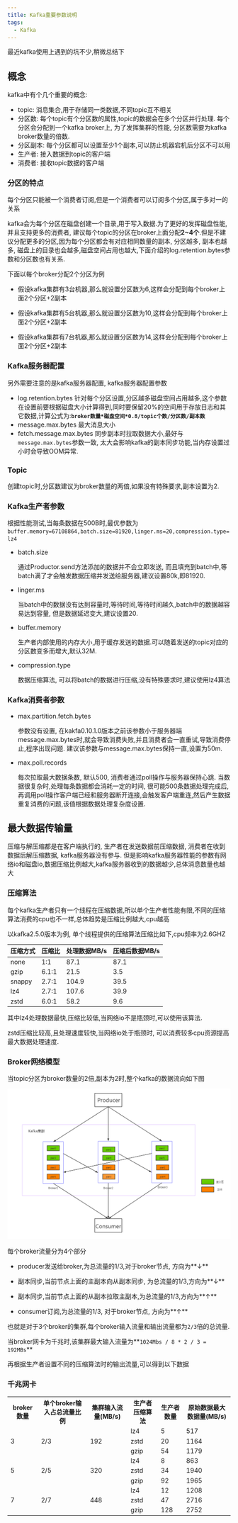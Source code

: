 ```yaml
---
title: Kafka重要参数说明
tags:
  - Kafka
---
```


最近kafka使用上遇到的坑不少,稍微总结下

<!--more-->

## 概念

kafka中有个几个重要的概念:

* topic: 消息集合,用于存储同一类数据,不同topic互不相关
* 分区数: 每个topic有个分区数的属性,topic的数据会在多个分区并行处理.  每个分区会分配到一个kafka broker上, 为了发挥集群的性能, 分区数需要为kafka broker数量的倍数.
* 分区副本: 每个分区都可以设置至少1个副本,可以防止机器宕机后分区不可以用
* 生产者: 接入数据到topic的客户端
* 消费者: 接收topic数据的客户端

### 分区的特点

每个分区只能被一个消费者订阅,但是一个消费者可以订阅多个分区,属于多对一的关系

kafka会为每个分区在磁盘创建一个目录,用于写入数据.为了更好的发挥磁盘性能,并且支持更多的消费者, 建议每个topic的分区在broker上面分配**2~4个**.但是不建议分配更多的分区,因为每个分区都会有对应相同数量的副本, 分区越多, 副本也越多, 磁盘上的目录也会越多,磁盘空间占用也越大,下面介绍的log.retention.bytes参数和分区数也有关系.

下面以每个broker分配2个分区为例

* 假设kafka集群有3台机器,那么就设置分区数为6,这样会分配到每个broker上面2个分区+2副本

* 假设kafka集群有5台机器,那么就设置分区数为10,这样会分配到每个broker上面2个分区+2副本
* 假设kafka集群有7台机器,那么就设置分区数为14,这样会分配到每个broker上面2个分区+2副本

### Kafka服务器配置

另外需要注意的是kafka服务器配置, kafka服务器配置参数 

* log.retention.bytes 针对每个分区设置,分区越多磁盘空间占用越多,这个参数在设置前要根据磁盘大小计算得到,同时要保留20%的空间用于存放日志和其它数据,计算公式为:**`broker数量*磁盘空间*0.8/topic个数/分区数/副本数`**
* message.max.bytes 最大消息大小
* fetch.message.max.bytes 同步副本时拉取数据大小,最好与`message.max.bytes`参数一致, 太大会影响kafka的副本同步功能,当内存设置过小时会导致OOM异常.

### Topic

创建topic时,分区数建议为broker数量的两倍,如果没有特殊要求,副本设置为2.

### Kafka生产者参数

根据性能测试,当每条数据在500B时,最优参数为`buffer.memory=67108864,batch.size=81920,linger.ms=20,compression.type=lz4`

* batch.size

  通过Productor.send方法添加的数据并不会立即发送, 而且填充到batch中,等batch满了才会触发数据压缩并发送给服务器,建议设置80k,即81920.

* linger.ms

  当batch中的数据没有达到容量时,等待时间,等待时间越久,batch中的数据越容易达到容量, 但是数据延迟变大,建议设置20.

* buffer.memory

  生产者内部使用的内存大小,用于缓存发送的数据.可以随着发送的topic对应的分区数变多而增大,默认32M.

* compression.type

  数据压缩算法, 可以将batch的数据进行压缩,没有特殊要求时,建议使用lz4算法

### Kafka消费者参数

* max.partition.fetch.bytes

  参数没有设置, 在kakfa0.10.1.0版本之前该参数小于服务器端message.max.bytes时,就会导致消费失败,并且消费者会一直重试,导致消费停止,程序出现问题. 建议该参数与message.max.bytes保持一直,设置为50m.

* max.poll.records

  每次拉取最大数据条数, 默认500, 消费者通过poll操作与服务器保持心跳. 当数据很复杂时,处理每条数据都会消耗一定的时间, 很可能500条数据处理完成后,再调用poll操作客户端已经和服务器断开连接,会触发客户端重连,然后产生数据重复消费的问题,该值根据数据处理复杂度设置.

## 最大数据传输量

压缩与解压缩都是在客户端执行的, 生产者在发送数据前压缩数据, 消费者在收到数据后解压缩数据, kafka服务器没有参与. 但是影响kafka服务器性能的参数有网络io和磁盘io,数据压缩比例越大,kafka服务器收到的数据越少,总体消息数量也越大

### 压缩算法

每个kafka生产者只有一个线程在压缩数据,所以单个生产者性能有限,不同的压缩算法消费的cpu也不一样,总体趋势是压缩比例越大,cpu越高

以kafka2.5.0版本为例, 单个线程提供的压缩算法压缩比如下,cpu频率为2.6GHZ

| 压缩方式 | 压缩比 | 处理数据MB/s | 压缩后数据MB/s |
| -------- | ------ | ------------ | -------------- |
| none     | 1:1    | 87.1         | 87.1           |
| gzip     | 6.1:1  | 21.5         | 3.5            |
| snappy   | 2.7:1  | 104.9        | 39.5           |
| lz4      | 2.7:1  | 107.6        | 39.9           |
| zstd     | 6.0:1  | 58.2         | 9.6            |

其中lz4处理数据最快,压缩比较低,当网络io不是瓶颈时,可以使用该算法.

zstd压缩比较高,且处理速度较快,当网络io处于瓶颈时, 可以消费较多cpu资源提高最大数据处理速度.

### Broker网络模型

当topic分区为broker数量的2倍,副本为2时,整个kafka的数据流向如下图

![broker网络](/assets/broker_network.png)

每个broker流量分为4个部分

* producer发送给broker,为总流量的1/3,对于broker节点, 方向为**&darr;**

* 副本同步,当前节点上面的主副本向从副本同步, 为总流量的1/3,方向为**&darr;**

* 副本同步,当前节点上面的从副本拉取主副本,为总流量的1/3,方向为**&uarr;**

* consumer订阅,为总流量的1/3, 对于broker节点, 方向为**&uarr;**

也就是对于3个broker的集群,每个broker输入流量和输出流量都为`2/3`倍的总流量.

当broker网卡为千兆时,该集群最大输入流量为**`1024Mbs / 8 * 2 / 3 = 192MBs`**



再根据生产者设置不同的压缩算法时的输出流量,可以得到以下数据

### 千兆网卡

<!--markdown不直接支持合并单元格, 参考https://www.zhihu.com/question/50267650/answer/156817258 -->

<table>
	<tr>
	    <th>broker数量</th>
        <th>单个broker输入占总流量比例</th>
	    <th>集群输入流量(MB/s)</th>
	    <th>生产者压缩算法</th>
		<th>生产者数量</th>
		<th>原始数据最大数据量(MB/s)</th>
	</tr>
	<tr>
	    <td rowspan="3">3</td>
        <td rowspan="3">2/3</td>
        <td rowspan="3">192</td>
        <td>lz4</td>
	    <td>5</td>
        <td>517</td>
    </tr>
	<tr>
        <td>zstd</td>
        <td>20</td>
        <td>1164</td>
    </tr>
    <tr>
        <td>gzip</td>
        <td>54</td>
        <td>1179</td>
    </tr>
    <tr>
        <td rowspan="3">5</td>
        <td rowspan="3">2/5</td>
        <td rowspan="3">320</td>
        <td>lz4</td>
        <td>8</td>
        <td>863</td>
    </tr>
    <tr>
        <td>zstd</td>
        <td>34</td>
        <td>1940</td>
    </tr>
    <tr>
        <td>gzip</td>
        <td>92</td>
        <td>1965</td>
    </tr>
    <tr>
        <td rowspan="3">7</td>
        <td rowspan="3">2/7</td>
        <td rowspan="3">448</td>
        <td>lz4</td>
        <td>12</td>
        <td>1208</td>
    </tr>
    <tr>
        <td>zstd</td>
        <td>47</td>
        <td>2716</td>
    </tr>
    <tr>
        <td>gzip</td>
        <td>128</td>
        <td>2752</td>
    </tr>
</table>